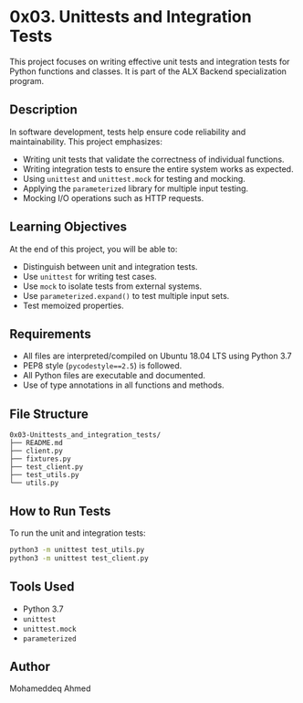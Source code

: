 # 0x03. Unittests and Integration Tests

This project focuses on writing effective unit tests and integration tests for Python functions and classes. It is part of the ALX Backend specialization program.

## Description

In software development, tests help ensure code reliability and maintainability. This project emphasizes:

- Writing unit tests that validate the correctness of individual functions.
- Writing integration tests to ensure the entire system works as expected.
- Using `unittest` and `unittest.mock` for testing and mocking.
- Applying the `parameterized` library for multiple input testing.
- Mocking I/O operations such as HTTP requests.

## Learning Objectives

At the end of this project, you will be able to:

- Distinguish between unit and integration tests.
- Use `unittest` for writing test cases.
- Use `mock` to isolate tests from external systems.
- Use `parameterized.expand()` to test multiple input sets.
- Test memoized properties.

## Requirements

- All files are interpreted/compiled on Ubuntu 18.04 LTS using Python 3.7
- PEP8 style (`pycodestyle==2.5`) is followed.
- All Python files are executable and documented.
- Use of type annotations in all functions and methods.

## File Structure

```
0x03-Unittests_and_integration_tests/
├── README.md
├── client.py
├── fixtures.py
├── test_client.py
├── test_utils.py
└── utils.py
```

## How to Run Tests

To run the unit and integration tests:

```bash
python3 -m unittest test_utils.py
python3 -m unittest test_client.py
```

## Tools Used

- Python 3.7
- `unittest`
- `unittest.mock`
- `parameterized`

## Author

Mohameddeq Ahmed
